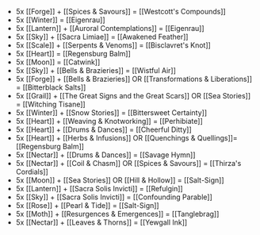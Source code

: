 - 5x [[Forge]] + [[Spices & Savours]] = [[Westcott's Compounds]]
- 5x [[Winter]] = [[Eigenrau]]
- 5x [[Lantern]] + [[Auroral Contemplations]] = [[Eigenrau]]
- 5x [[Sky]] + [[Sacra Limiae]] = [[Awakened Feather]]
- 5x [[Scale]] + [[Serpents & Venoms]] = [[Bisclavret's Knot]]
- 5x [[Heart]] = [[Regensburg Balm]]
- 5x [[Moon]] = [[Catwink]]
- 5x [[Sky]] + [[Bells & Brazieries]] = [[Wistful Air]]
- 5x [[Forge]] + [[Bells & Brazieries]] OR [[Transformations & Liberations]] = [[Bitterblack Salts]]
- 5x [[Grail]] + [[The Great Signs and the Great Scars]] OR [[Sea Stories]] = [[Witching Tisane]]
- 5x [[Winter]] + [[Snow Stories]] = [[Bittersweet Certainty]]
- 5x [[Heart]] + [[Weaving & Knotworking]] = [[Perhibiate]]
- 5x [[Heart]] + [[Drums & Dances]] = [[Cheerful Ditty]]
- 5x [[Heart]] + [[Herbs & Infusions]] OR [[Quenchings & Quellings]]= [[Regensburg Balm]]
- 5x [[Nectar]] + [[Drums & Dances]] = [[Savage Hymn]]
- 5x [[Nectar]] + [[Coil & Chasm]] OR [[Spices & Savours]] = [[Thirza's Cordials]]
- 5x [[Moon]] + [[Sea Stories]] OR [[Hill & Hollow]] = [[Salt-Sign]]
- 5x [[Lantern]] + [[Sacra Solis Invicti]] = [[Refulgin]]
- 5x [[Sky]] + [[Sacra Solis Invicti]] = [[Confounding Parable]]
- 5x [[Rose]] + [[Pearl & Tide]] = [[Salt-Sign]]
- 5x [[Moth]] + [[Resurgences & Emergences]] = [[Tanglebrag]]
- 5x [[Nectar]] + [[Leaves & Thorns]] = [[Yewgall Ink]]